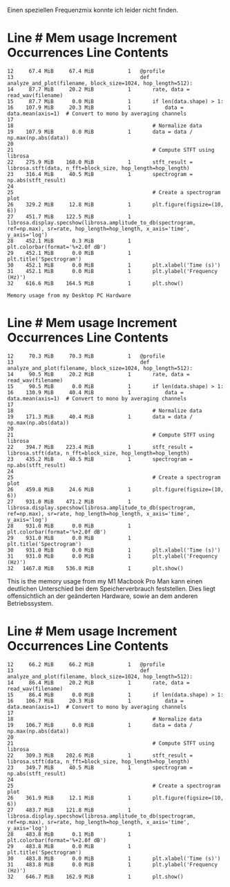 Einen speziellen Frequenzmix konnte ich leider nicht finden. 


Line #    Mem usage    Increment  Occurrences   Line Contents
=============================================================
    12     67.4 MiB     67.4 MiB           1   @profile
    13                                         def analyze_and_plot(filename, block_size=1024, hop_length=512):
    14     87.7 MiB     20.2 MiB           1       rate, data = read_wav(filename)
    15     87.7 MiB      0.0 MiB           1       if len(data.shape) > 1:
    16    107.9 MiB     20.3 MiB           1           data = data.mean(axis=1)  # Convert to mono by averaging channels
    17
    18                                             # Normalize data
    19    107.9 MiB      0.0 MiB           1       data = data / np.max(np.abs(data))
    20
    21                                             # Compute STFT using librosa
    22    275.9 MiB    168.0 MiB           1       stft_result = librosa.stft(data, n_fft=block_size, hop_length=hop_length)
    23    316.4 MiB     40.5 MiB           1       spectrogram = np.abs(stft_result)
    24
    25                                             # Create a spectrogram plot
    26    329.2 MiB     12.8 MiB           1       plt.figure(figsize=(10, 6))
    27    451.7 MiB    122.5 MiB           1       librosa.display.specshow(librosa.amplitude_to_db(spectrogram, ref=np.max), sr=rate, hop_length=hop_length, x_axis='time', y_axis='log')
    28    452.1 MiB      0.3 MiB           1       plt.colorbar(format='%+2.0f dB')
    29    452.1 MiB      0.0 MiB           1       plt.title('Spectrogram')
    30    452.1 MiB      0.0 MiB           1       plt.xlabel('Time (s)')
    31    452.1 MiB      0.0 MiB           1       plt.ylabel('Frequency (Hz)')
    32    616.6 MiB    164.5 MiB           1       plt.show()

    Memory usage from my Desktop PC Hardware

    
Line #    Mem usage    Increment  Occurrences   Line Contents
=============================================================
    12     70.3 MiB     70.3 MiB           1   @profile
    13                                         def analyze_and_plot(filename, block_size=1024, hop_length=512):
    14     90.5 MiB     20.2 MiB           1       rate, data = read_wav(filename)
    15     90.5 MiB      0.0 MiB           1       if len(data.shape) > 1:
    16    130.9 MiB     40.4 MiB           1           data = data.mean(axis=1)  # Convert to mono by averaging channels
    17                                         
    18                                             # Normalize data
    19    171.3 MiB     40.4 MiB           1       data = data / np.max(np.abs(data))
    20                                         
    21                                             # Compute STFT using librosa
    22    394.7 MiB    223.4 MiB           1       stft_result = librosa.stft(data, n_fft=block_size, hop_length=hop_length)
    23    435.2 MiB     40.5 MiB           1       spectrogram = np.abs(stft_result)
    24                                         
    25                                             # Create a spectrogram plot
    26    459.8 MiB     24.6 MiB           1       plt.figure(figsize=(10, 6))
    27    931.0 MiB    471.2 MiB           1       librosa.display.specshow(librosa.amplitude_to_db(spectrogram, ref=np.max), sr=rate, hop_length=hop_length, x_axis='time', y_axis='log')
    28    931.0 MiB      0.0 MiB           1       plt.colorbar(format='%+2.0f dB')
    29    931.0 MiB      0.0 MiB           1       plt.title('Spectrogram')
    30    931.0 MiB      0.0 MiB           1       plt.xlabel('Time (s)')
    31    931.0 MiB      0.0 MiB           1       plt.ylabel('Frequency (Hz)')
    32   1467.8 MiB    536.8 MiB           1       plt.show()
    
This is the memory usage from my M1 Macbook Pro
Man kann einen deutlichen Unterschied bei dem Speicherverbrauch feststellen. Dies liegt offensichtlich an der geänderten Hardware, sowie an dem anderen Betriebssystem. 


Line #    Mem usage    Increment  Occurrences   Line Contents
=============================================================
    12     66.2 MiB     66.2 MiB           1   @profile
    13                                         def analyze_and_plot(filename, block_size=1024, hop_length=512):
    14     86.4 MiB     20.2 MiB           1       rate, data = read_wav(filename)        
    15     86.4 MiB      0.0 MiB           1       if len(data.shape) > 1:
    16    106.7 MiB     20.3 MiB           1           data = data.mean(axis=1)  # Convert to mono by averaging channels
    17
    18                                             # Normalize data
    19    106.7 MiB      0.0 MiB           1       data = data / np.max(np.abs(data))     
    20
    21                                             # Compute STFT using librosa
    22    309.3 MiB    202.6 MiB           1       stft_result = librosa.stft(data, n_fft=block_size, hop_length=hop_length)
    23    349.7 MiB     40.5 MiB           1       spectrogram = np.abs(stft_result)      
    24
    25                                             # Create a spectrogram plot
    26    361.9 MiB     12.1 MiB           1       plt.figure(figsize=(10, 6))
    27    483.7 MiB    121.8 MiB           1       librosa.display.specshow(librosa.amplitude_to_db(spectrogram, ref=np.max), sr=rate, hop_length=hop_length, x_axis='time', y_axis='log')
    28    483.8 MiB      0.1 MiB           1       plt.colorbar(format='%+2.0f dB')       
    29    483.8 MiB      0.0 MiB           1       plt.title('Spectrogram')
    30    483.8 MiB      0.0 MiB           1       plt.xlabel('Time (s)')
    31    483.8 MiB      0.0 MiB           1       plt.ylabel('Frequency (Hz)')
    32    646.7 MiB    162.9 MiB           1       plt.show()
